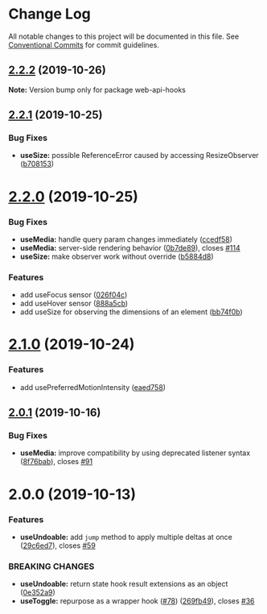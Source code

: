 # Change Log

All notable changes to this project will be documented in this file.
See [Conventional Commits](https://conventionalcommits.org) for commit guidelines.

## [2.2.2](https://github.com/kripod/react-hooks/compare/web-api-hooks@2.2.1...web-api-hooks@2.2.2) (2019-10-26)

**Note:** Version bump only for package web-api-hooks

## [2.2.1](https://github.com/kripod/react-hooks/compare/web-api-hooks@2.2.0...web-api-hooks@2.2.1) (2019-10-25)

### Bug Fixes

- **useSize:** possible ReferenceError caused by accessing ResizeObserver ([b708153](https://github.com/kripod/react-hooks/commit/b708153b3347ecf1c08c71f841be6e432669c7ff))

# [2.2.0](https://github.com/kripod/react-hooks/compare/web-api-hooks@2.1.0...web-api-hooks@2.2.0) (2019-10-25)

### Bug Fixes

- **useMedia:** handle query param changes immediately ([ccedf58](https://github.com/kripod/react-hooks/commit/ccedf58726b89ce962d80cb2ebbf0c2bbc218e3d))
- **useMedia:** server-side rendering behavior ([0b7de89](https://github.com/kripod/react-hooks/commit/0b7de8941f33efa2f8ea409b72f5f19f57643f67)), closes [#114](https://github.com/kripod/react-hooks/issues/114)
- **useSize:** make observer work without override ([b5884d8](https://github.com/kripod/react-hooks/commit/b5884d8af0a69da7f5509c1103fe422a294ebc07))

### Features

- add useFocus sensor ([026f04c](https://github.com/kripod/react-hooks/commit/026f04cb00e2e8fd143b3c2c8ff6b44f8c6747e5))
- add useHover sensor ([888a5cb](https://github.com/kripod/react-hooks/commit/888a5cb4b27a1472284cc6eb2a2266b60e00c72a))
- add useSize for observing the dimensions of an element ([bb74f0b](https://github.com/kripod/react-hooks/commit/bb74f0bbd6404e7d654f62f2b887403ccaf16afa))

# [2.1.0](https://github.com/kripod/react-hooks/compare/web-api-hooks@2.0.1...web-api-hooks@2.1.0) (2019-10-24)

### Features

- add usePreferredMotionIntensity ([eaed758](https://github.com/kripod/react-hooks/commit/eaed758a41a7a84e2c906782ff255ddb57fe4234))

## [2.0.1](https://github.com/kripod/react-hooks/compare/web-api-hooks@2.0.0...web-api-hooks@2.0.1) (2019-10-16)

### Bug Fixes

- **useMedia:** improve compatibility by using deprecated listener syntax ([8f76bab](https://github.com/kripod/react-hooks/commit/8f76bab19efce5f5ef377451d2df737973787186)), closes [#91](https://github.com/kripod/react-hooks/issues/91)

# 2.0.0 (2019-10-13)

### Features

- **useUndoable:** add `jump` method to apply multiple deltas at once ([29c6ed7](https://github.com/kripod/react-hooks/commit/29c6ed719111af75849de4448589669e937f7f73)), closes [#59](https://github.com/kripod/react-hooks/issues/59)

### BREAKING CHANGES

- **useUndoable:** return state hook result extensions as an object ([0e352a9](https://github.com/kripod/react-hooks/commit/0e352a9aa598f864508afafbc2e293b9d32d9f33))
- **useToggle:** repurpose as a wrapper hook ([#78](https://github.com/kripod/react-hooks/pull/78)) ([269fb49](https://github.com/kripod/react-hooks/commit/269fb492ff7ea0804e0ebe07b7050aa0ebf2b377)), closes [#36](https://github.com/kripod/react-hooks/issues/36)
